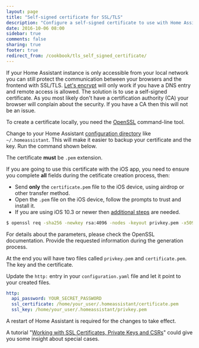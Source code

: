 ```yaml
---
layout: page
title: "Self-signed certificate for SSL/TLS"
description: "Configure a self-signed certificate to use with Home Assistant"
date: 2016-10-06 08:00
sidebar: true
comments: false
sharing: true
footer: true
redirect_from: /cookbook/tls_self_signed_certificate/
---
```


If your Home Assistant instance is only accessible from your local network you can still protect the communication between your browsers and the frontend with SSL/TLS. 
[Let's encrypt]({{site_root}}/blog/2015/12/13/setup-encryption-using-lets-encrypt/) will only work if you have a DNS entry and remote access is allowed. 
The solution is to use a self-signed certificate. As you most likely don't have a certification authority (CA) your browser will conplain about the security. If you have a CA then this will not be an issue.

To create a certificate locally, you need the [OpenSSL](https://www.openssl.org/) command-line tool.

Change to your Home Assistant [configuration directory](/getting-started/configuration/) like `~/.homeassistant`. This will make it easier to backup your certificate and the key. Run the command shown below. 

The certificate **must** be `.pem` extension.

If you are going to use this certificate with the iOS app, you need to ensure you complete **all** fields during the cetificate creation process, then:

* Send **only** the `certificate.pem` file to the iOS device, using airdrop or other transfer method.
* Open the `.pem` file on the iOS device, follow the prompts to trust and install it.
* If you are using iOS 10.3 or newer then [additional steps](https://support.apple.com/en-us/HT204477) are needed.

```bash
$ openssl req -sha256 -newkey rsa:4096 -nodes -keyout privkey.pem -x509 -days 730 -out certificate.pem
```

For details about the parameters, please check the OpenSSL documentation. Provide the requested information during the generation process. 

At the end you will have two files called `privkey.pem` and `certificate.pem`. The key and the certificate.

Update the `http:` entry in your `configuration.yaml` file and let it point to your created files. 

```yaml
http:
  api_password: YOUR_SECRET_PASSWORD
  ssl_certificate: /home/your_user/.homeassistant/certificate.pem
  ssl_key: /home/your_user/.homeassistant/privkey.pem
```

A restart of Home Assistant is required for the changes to take effect.

A tutorial "[Working with SSL Certificates, Private Keys and CSRs](https://www.digitalocean.com/community/tutorials/openssl-essentials-working-with-ssl-certificates-private-keys-and-csrs)" could give you some insight about special cases.

